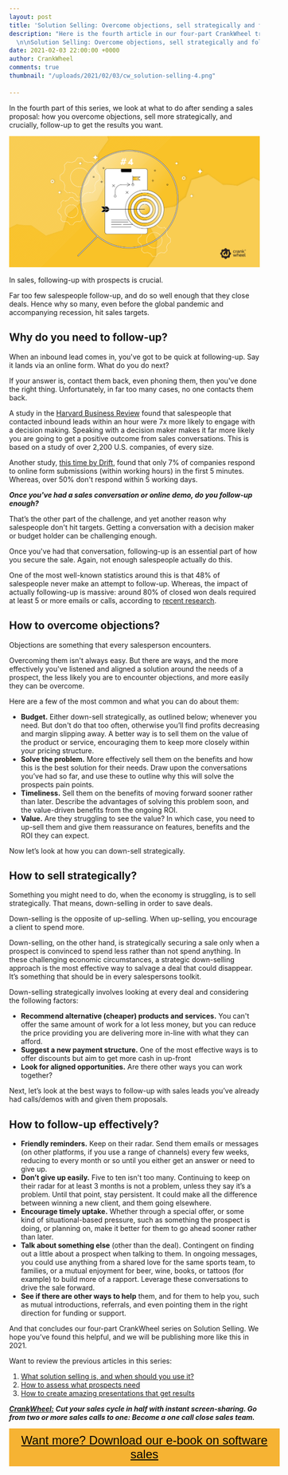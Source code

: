 ```yaml
---
layout: post
title: 'Solution Selling: Overcome objections, sell strategically and follow-up effectively '
description: "Here is the fourth article in our four-part CrankWheel training series:
  \n\nSolution Selling: Overcome objections, sell strategically and follow-up effectively "
date: 2021-02-03 22:00:00 +0000
author: CrankWheel
comments: true
thumbnail: "/uploads/2021/02/03/cw_solution-selling-4.png"

---
```

In the fourth part of this series, we look at what to do after sending a sales proposal: how you overcome objections, sell more strategically, and crucially, follow-up to get the results you want.

![](/uploads/2021/02/03/cw_solution-selling-4.png)

In sales, following-up with prospects is crucial.

Far too few salespeople follow-up, and do so well enough that they close deals. Hence why so many, even before the global pandemic and accompanying recession, hit sales targets.

## Why do you need to follow-up?

When an inbound lead comes in, you've got to be quick at following-up. Say it lands via an online form. What do you do next?

If your answer is, contact them back, even phoning them, then you've done the right thing. Unfortunately, in far too many cases, no one contacts them back.

A study in the [Harvard Business Review](https://hbr.org/2011/03/the-short-life-of-online-sales-leads) found that salespeople that contacted inbound leads within an hour were 7x more likely to engage with a decision making. Speaking with a decision maker makes it far more likely you are going to get a positive outcome from sales conversations. This is based on a study of over 2,200 U.S. companies, of every size.

Another study, [this time by Drift](https://www.drift.com/blog/lead-response-survey/), found that only 7% of companies respond to online form submissions (within working hours) in the first 5 minutes. Whereas, over 50% don't respond within 5 working days.

**_Once you've had a sales conversation or online demo, do you follow-up enough?_**

That’s the other part of the challenge, and yet another reason why salespeople don't hit targets. Getting a conversation with a decision maker or budget holder can be challenging enough.

Once you've had that conversation, following-up is an essential part of how you secure the sale. Again, not enough salespeople actually do this.

One of the most well-known statistics around this is that 48% of salespeople never make an attempt to follow-up. Whereas, the impact of actually following-up is massive: around 80% of closed won deals required at least 5 or more emails or calls, according to [recent research](https://www.invespcro.com/blog/sale-follow-ups/).

## How to overcome objections?

Objections are something that every salesperson encounters.

Overcoming them isn't always easy. But there are ways, and the more effectively you've listened and aligned a solution around the needs of a prospect, the less likely you are to encounter objections, and more easily they can be overcome.

Here are a few of the most common and what you can do about them:

* **Budget.** Either down-sell strategically, as outlined below; whenever you need. But don't do that too often, otherwise you’ll find profits decreasing and margin slipping away. A better way is to sell them on the value of the product or service, encouraging them to keep more closely within your pricing structure.
* **Solve the problem.** More effectively sell them on the benefits and how this is the best solution for their needs. Draw upon the conversations you’ve had so far, and use these to outline why this will solve the prospects pain points.
* **Timeliness.** Sell them on the benefits of moving forward sooner rather than later. Describe the advantages of solving this problem soon, and the value-driven benefits from the ongoing ROI.
* **Value.** Are they struggling to see the value? In which case, you need to up-sell them and give them reassurance on features, benefits and the ROI they can expect.

Now let’s look at how you can down-sell strategically.

## How to sell strategically?

Something you might need to do, when the economy is struggling, is to sell strategically. That means, down-selling in order to save deals.

Down-selling is the opposite of up-selling. When up-selling, you encourage a client to spend more.

Down-selling, on the other hand, is strategically securing a sale only when a prospect is convinced to spend less rather than not spend anything. In these challenging economic circumstances, a strategic down-selling approach is the most effective way to salvage a deal that could disappear. It’s something that should be in every salespersons toolkit.

Down-selling strategically involves looking at every deal and considering the following factors:

* **Recommend alternative (cheaper) products and services.** You can't offer the same amount of work for a lot less money, but you can reduce the price providing you are delivering more in-line with what they can afford.
* **Suggest a new payment structure.** One of the most effective ways is to offer discounts but aim to get more cash in up-front
* **Look for aligned opportunities.** Are there other ways you can work together?

Next, let’s look at the best ways to follow-up with sales leads you’ve already had calls/demos with and given them proposals.

## How to follow-up effectively?

* **Friendly reminders.** Keep on their radar. Send them emails or messages (on other platforms, if you use a range of channels) every few weeks, reducing to every month or so until you either get an answer or need to give up.
* **Don’t give up easily.** Five to ten isn't too many. Continuing to keep on their radar for at least 3 months is not a problem, unless they say it’s a problem. Until that point, stay persistent. It could make all the difference between winning a new client, and them going elsewhere.
* **Encourage timely uptake.** Whether through a special offer, or some kind of situational-based pressure, such as something the prospect is doing, or planning on, make it better for them to go ahead sooner rather than later.
* **Talk about something else** (other than the deal). Contingent on finding out a little about a prospect when talking to them. In ongoing messages, you could use anything from a shared love for the same sports team, to families, or a mutual enjoyment for beer, wine, books, or tattoos (for example) to build more of a rapport. Leverage these conversations to drive the sale forward.
* **See if there are other ways to help** them, and for them to help you, such as mutual introductions, referrals, and even pointing them in the right direction for funding or support.

And that concludes our four-part CrankWheel series on Solution Selling. We hope you’ve found this helpful, and we will be publishing more like this in 2021.

Want to review the previous articles in this series:

1. [What solution selling is, and when should you use it?](https://crankwheel.com/solution-selling-what-is-it-and-when-should-you-use-it/)
2. [How to assess what prospects need](https://crankwheel.com/solution-selling-how-to-assess-what-prospects-need/)
3. [How to create amazing presentations that get results](https://crankwheel.com/solution-selling-how-to-create-amazing-presentations-that-get-results/)

[**_CrankWheel:_**]() **_Cut your sales cycle in half with instant screen-sharing. Go from two or more sales calls to one: Become a one call close sales team._**

<style> .btn-signup { padding-top: 11px !important; border-radius: 0px !important; background-color: #f6b333; text-align: center; padding: 10px 20px !important; border: 0px !important; width: 100%; margin-bottom: 20px; } .btn-signup a { color: black !important; font-family: 'Titillium Web', sans-serif; font-size: 24px !important; font-weight: normal !important; } </style>

<div class="btn-signup"><a style="cursor: pointer;" href="/sign-up-to-download">Want more? Download our e-book on software sales</a></div>